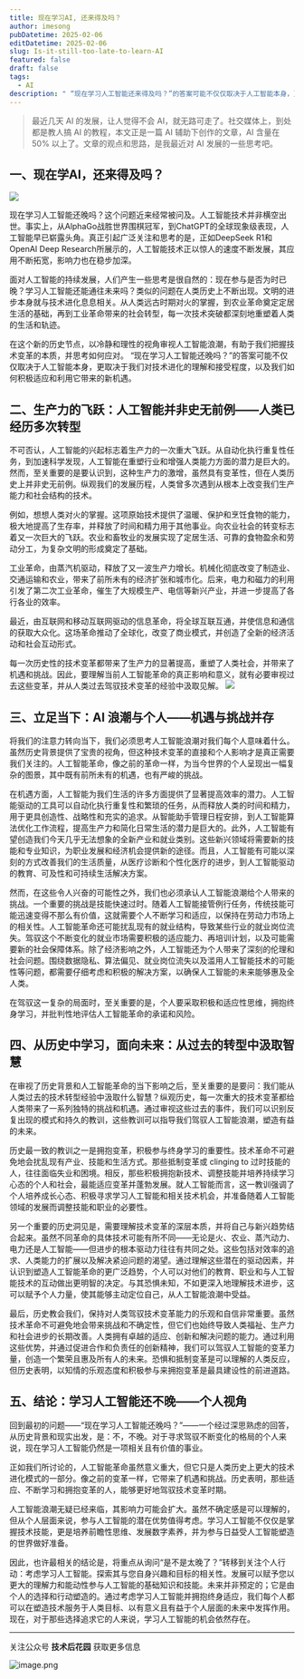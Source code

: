 ```yaml
---
title: 现在学习AI, 还来得及吗？
author: imesong
pubDatetime: 2025-02-06
editDatetime: 2025-02-06
slug: Is-it-still-too-late-to-learn-AI
featured: false
draft: false
tags:
  - AI
description: " “现在学习人工智能还来得及吗？”的答案可能不仅仅取决于人工智能本身，更取决于我们对技术进化的理解和接受程度，以及我们如何积极适应和利用它带来的新机遇。"
---
```


> 最近几天 AI 的发展，让人觉得不会 AI，就无路可走了。社交媒体上，到处都是教人搞 AI 的教程，本文正是​一篇 AI 辅助下创作的文章，AI 含量在 50% 以上了。文章的观点和思路，是我最近对 AI 发展的一些思考吧。

## **一、现在学AI，还来得及吗？**

![](https://i.imesong.com/2025/02/ai-to-late.png)

现在学习人工智能还晚吗？这个问题近来经常被问及。人工智能技术并非横空出世。事实上，从AlphaGo战胜世界围棋冠军，到ChatGPT的全球现象级表现，人工智能早已崭露头角。真正引起广泛关注和思考的是，正如DeepSeek R1和OpenAI Deep Research所展示的，人工智能技术正以惊人的速度不断发展，其应用不断拓宽，影响力也在稳步加深。

面对人工智能的持续发展，人们产生一些思考是很自然的：现在参与是否为时已晚？学习人工智能还能通往未来吗？类似的问题在人类历史上不断出现。文明的进步本身就与技术进化息息相关。从人类远古时期对火的掌握，到农业革命奠定定居生活的基础，再到工业革命带来的社会转型，每一次技术突破都深刻地重塑着人类的生活和轨迹。

在这个新的历史节点，以冷静和理性的视角审视人工智能浪潮，有助于我们把握技术变革的本质，并思考如何应对。 “现在学习人工智能还晚吗？”的答案可能不仅仅取决于人工智能本身，更取决于我们对技术进化的理解和接受程度，以及我们如何积极适应和利用它带来的新机遇。

## **二、生产力的飞跃：人工智能并非史无前例——人类已经历多次转型**

不可否认，人工智能的兴起标志着生产力的一次重大飞跃。从自动化执行重复性任务，到加速科学发现，人工智能在重塑行业和增强人类能力方面的潜力是巨大的。然而，至关重要的是要认识到，这种生产力的激增，虽然具有变革性，但在人类历史上并非史无前例。纵观我们的发展历程，人类曾多次遇到从根本上改变我们生产能力和社会结构的技术。

例如，想想人类对火的掌握。这项原始技术提供了温暖、保护和烹饪食物的能力，极大地提高了生存率，并释放了时间和精力用于其他事业。向农业社会的转变标志着又一次巨大的飞跃。农业和畜牧业的发展实现了定居生活、可靠的食物盈余和劳动分工，为复杂文明的形成奠定了基础。

工业革命，由蒸汽机驱动，释放了又一波生产力增长。机械化彻底改变了制造业、交通运输和农业，带来了前所未有的经济扩张和城市化。后来，电力和磁力的利用引发了第二次工业革命，催生了大规模生产、电信等新兴产业，并进一步提高了各行各业的效率。

最近，由互联网和移动互联网驱动的信息革命，将全球互联互通，并使信息和通信的获取大众化。这场革命推动了全球化，改变了商业模式，并创造了全新的经济活动和社会互动形式。

每一次历史性的技术变革都带来了生产力的显著提高，重塑了人类社会，并带来了机遇和挑战。因此，要理解当前人工智能革命的真正影响和意义，就有必要审视过去这些变革，并从人类过去驾驭技术变革的经验中汲取见解。
![](https://i.imesong.com/2025/02/ai-evolalution.png)

## **三、立足当下：AI 浪潮与个人——机遇与挑战并存**

将我们的注意力转向当下，我们必须思考人工智能浪潮对我们每个人意味着什么。虽然历史背景提供了宝贵的视角，但这种技术变革的直接和个人影响才是真正需要我们关注的。人工智能革命，像之前的革命一样，为当今世界的个人呈现出一幅复杂的图景，其中既有前所未有的机遇，也有严峻的挑战。

在机遇方面，人工智能为我们生活的许多方面提供了显著提高效率的潜力。人工智能驱动的工具可以自动化执行重复性和繁琐的任务，从而释放人类的时间和精力，用于更具创造性、战略性和充实的追求。从智能助手管理日程安排，到人工智能算法优化工作流程，提高生产力和简化日常生活的潜力是巨大的。此外，人工智能有望创造我们今天几乎无法想象的全新产业和就业类别。这些新兴领域将需要新的技能和专业知识，为职业发展和经济机会提供新的途径。而且，人工智能有可能以深刻的方式改善我们的生活质量，从医疗诊断和个性化医疗的进步，到人工智能驱动的教育、可及性和可持续生活解决方案。

然而，在这些令人兴奋的可能性之外，我们也必须承认人工智能浪潮给个人带来的挑战。一个重要的挑战是技能快速过时。随着人工智能接管例行任务，传统技能可能迅速变得不那么有价值，这就需要个人不断学习和适应，以保持在劳动力市场上的相关性。人工智能革命还可能扰乱现有的就业结构，导致某些行业的就业岗位流失。驾驭这个不断变化的就业市场需要积极的适应能力、再培训计划，以及可能需要新的社会保障体系。除了经济影响之外，人工智能还为个人带来了深刻的伦理和社会问题。围绕数据隐私、算法偏见、就业岗位流失以及滥用人工智能技术的可能性等问题，都需要仔细考虑和积极的解决方案，以确保人工智能的未来能够惠及全人类。

在驾驭这一复杂的局面时，至关重要的是，个人要采取积极和适应性思维，拥抱终身学习，并批判性地评估人工智能革命的承诺和风险。

## **四、从历史中学习，面向未来：从过去的转型中汲取智慧**

在审视了历史背景和人工智能革命的当下影响之后，至关重要的是要问：我们能从人类过去的技术转型经验中汲取什么智慧？纵观历史，每一次重大的技术变革都给人类带来了一系列独特的挑战和机遇。通过审视这些过去的事件，我们可以识别反复出现的模式和持久的教训，这些教训可以指导我们驾驭人工智能浪潮，塑造有益的未来。

历史最一致的教训之一是拥抱变革，积极参与终身学习的重要性。技术革命不可避免地会扰乱现有产业、技能和生活方式。那些抵制变革或 clinging to 过时技能的人，往往面临失业和困境。相反，那些积极拥抱新技术、调整技能并培养持续学习心态的个人和社会，最能适应变革并蓬勃发展。就人工智能而言，这一教训强调了个人培养成长心态、积极寻求学习人工智能和相关技术机会，并准备随着人工智能领域的发展而调整技能和职业的必要性。

另一个重要的历史洞见是，需要理解技术变革的深层本质，并将自己与新兴趋势结合起来。虽然不同革命的具体技术可能有所不同——无论是火、农业、蒸汽动力、电力还是人工智能——但进步的根本驱动力往往有共同之处。这些包括对效率的追求、人类能力的扩展以及解决紧迫问题的渴望。通过理解这些潜在的驱动因素，并认识到塑造人工智能革命的更广泛趋势，个人可以对他们的教育、职业和与人工智能技术的互动做出更明智的决定。与其恐惧未知，不如更深入地理解技术进步，这可以赋予个人力量，使其能够主动定位自己，从人工智能浪潮中受益。

最后，历史教会我们，保持对人类驾驭技术变革能力的乐观和自信非常重要。虽然技术革命不可避免地会带来挑战和不确定性，但它们也始终导致人类福祉、生产力和社会进步的长期改善。人类拥有卓越的适应、创新和解决问题的能力。通过利用这些优势，并通过促进合作和负责任的创新精神，我们可以驾驭人工智能的变革力量，创造一个繁荣且惠及所有人的未来。恐惧和抵制变革是可以理解的人类反应，但历史表明，以知情的乐观态度和积极参与来拥抱变革是最具建设性的前进道路。

## **五、结论：学习人工智能还不晚——个人视角**

回到最初的问题——“现在学习人工智能还晚吗？”——一个经过深思熟虑的回答，从历史背景和现实出发，是：不，不晚。对于寻求驾驭不断变化的格局的个人来说，现在学习人工智能仍然是一项相关且有价值的事业。

正如我们所讨论的，人工智能革命虽然意义重大，但它只是人类历史上更大的技术进化模式的一部分。像之前的变革一样，它带来了机遇和挑战。历史表明，那些适应、不断学习和拥抱变革的人，能够更好地驾驭技术变革时期。

人工智能浪潮无疑已经来临，其影响力可能会扩大。虽然不确定感是可以理解的，但从个人层面来说，参与人工智能的潜在优势值得考虑。学习人工智能不仅仅是掌握技术技能，更是培养前瞻性思维、发展数字素养，并为参与日益受人工智能塑造的世界做好准备。

因此，也许最相关的结论是，将重点从询问“是不是太晚了？”转移到关注个人行动：考虑学习人工智能。探索其与您自身兴趣和目标的相关性。发展可以赋予您以更大的理解力和能动性参与人工智能的基础知识和技能。未来并非预定的；它是由个人的选择和行动塑造的。通过考虑学习人工智能并拥抱终身适应，我们每个人都可以在塑造技术服务于人类目标、以有意义且有益于个人层面的未来中发挥作用。现在，对于那些选择追求它的人来说，学习人工智能的机会依然存在。

---

关注公众号 **技术后花园** 获取更多信息

![image.png](https://img.imesong.com/file/9e0dc4dc2d2acd363d535.png)
